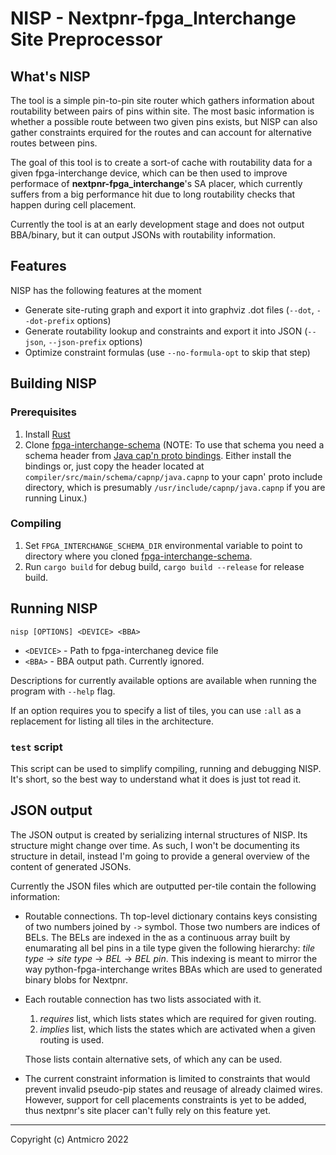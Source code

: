 # NISP - Nextpnr-fpga_Interchange Site Preprocessor

## What's NISP

The tool is a simple pin-to-pin site router which gathers information about routability
between pairs of pins within site. The most basic information is whether a possible
route between two given pins exists, but NISP can also gather constraints erquired for the
routes and can account for alternative routes between pins.

The goal of this tool is to create a sort-of cache with routability data for a given
fpga-interchange device, which can be then used to improve performace of
**nextpnr-fpga_interchange**'s SA placer, which currently suffers from a big performance
hit due to long routability checks that happen during cell placement.

Currently the tool is at an early development stage and does not output BBA/binary, but
it can output JSONs with routability information.

## Features

NISP has the following features at the  moment

* Generate site-ruting graph and export it into graphviz .dot files
  (`--dot`, `--dot-prefix` options)
* Generate routability lookup and constraints and export it into JSON
  (`--json`, `--json-prefix` options)
* Optimize constraint formulas (use `--no-formula-opt` to skip that step)

## Building NISP

### Prerequisites

1. Install [Rust](https://www.rust-lang.org/)
2. Clone [fpga-interchange-schema](https://github.com/chipsalliance/fpga-interchange-schema)
   (NOTE: To use that schema you need a schema header from
   [Java cap'n proto bindings](https://github.com/capnproto/capnproto-java/tree/81d18463a8f3c98f6d21d4eae27caaca6bace4f7).
   Either install the bindings or, just copy the header located at
   `compiler/src/main/schema/capnp/java.capnp` to your capn' proto include directory, which
   is presumably `/usr/include/capnp/java.capnp` if you are running Linux.)

### Compiling

1. Set `FPGA_INTERCHANGE_SCHEMA_DIR` environmental variable to point to directory where you
   cloned
   [fpga-interchange-schema](https://github.com/chipsalliance/fpga-interchange-schema).
2. Run `cargo build` for debug build, `cargo build --release` for release build.

## Running NISP

```
nisp [OPTIONS] <DEVICE> <BBA>
```

* `<DEVICE>` - Path to fpga-interchaneg device file
* `<BBA>` - BBA output path. Currently ignored.

Descriptions for currently available options are available when running the program with
`--help` flag.

If an option requires you to specify a list of tiles, you can use `:all` as a replacement
for listing all tiles in the architecture.

### `test` script
This script can be used to simplify compiling, running and debugging NISP.
It's short, so the best way to understand what it does is just tot read it.

## JSON output

The JSON output is created by serializing internal structures of NISP. Its structure might
change over time. As such, I won't be documenting its structure in detail, instead I'm
going to provide a general overview of the content of generated JSONs.

Currently the JSON files which are outputted per-tile contain the following information:

* Routable connections. Th top-level dictionary contains keys consisting of two numbers
  joined by `->` symbol. Those two numbers are indices of BELs. The BELs are indexed in the
  as a continuous array built by enumarating all bel pins in a tile type given the following
  hierarchy: _tile type_ -> _site type_ -> _BEL_ -> _BEL pin_. This indexing is meant to 
  mirror the way python-fpga-interchange writes BBAs which are used to generated binary blobs
  for Nextpnr.

* Each routable connection has two lists associated with it.
  1. _requires_ list, which lists states which are required for given routing.
  2. _implies_ list, which lists the states which are activated when a given routing is used.

  Those lists contain alternative sets, of which any can be used.

* The current constraint information is limited to constraints that would prevent invalid
  pseudo-pip states and reusage of already claimed wires. However, support for cell placements
  constraints is yet to be added, thus nextpnr's site placer can't fully rely on this feature
  yet.

-------------------------------------------------

Copyright (c) Antmicro 2022
